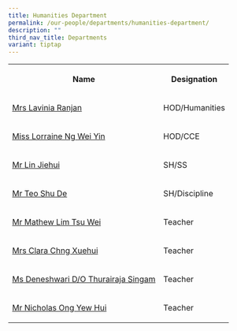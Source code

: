 ```yaml
---
title: Humanities Department
permalink: /our-people/departments/humanities-department/
description: ""
third_nav_title: Departments
variant: tiptap
---
```

<table style="minWidth: 50px">
<colgroup>
<col>
<col>
</colgroup>
<tbody>
<tr>
<th rowspan="1" colspan="1">
<p>Name</p>
</th>
<th rowspan="1" colspan="1">
<p>Designation</p>
</th>
</tr>
<tr>
<td rowspan="1" colspan="1">
<p><a href="mailto:denise_lavinia_selvakumar@schools.gov.sg" rel="noopener noreferrer nofollow" target="_blank">Mrs Lavinia Ranjan</a>
</p>
</td>
<td rowspan="1" colspan="1">
<p>HOD/Humanities</p>
</td>
</tr>
<tr>
<td rowspan="1" colspan="1">
<p><a href="mailto:ng_wei_yin_carrissa@schools.gov.sg" rel="noopener noreferrer nofollow" target="_blank">Miss Lorraine Ng Wei Yin</a>
</p>
</td>
<td rowspan="1" colspan="1">
<p>HOD/CCE</p>
</td>
</tr>
<tr>
<td rowspan="1" colspan="1">
<p><a href="mailto:lin_jiehui@schools.gov.sg" rel="noopener noreferrer nofollow" target="_blank">Mr Lin Jiehui</a>
</p>
</td>
<td rowspan="1" colspan="1">
<p>SH/SS</p>
</td>
</tr>
<tr>
<td rowspan="1" colspan="1">
<p><a href="mailto:teo_shu_de@schools.gov.sg" rel="noopener noreferrer nofollow" target="_blank">Mr Teo Shu De</a>
</p>
</td>
<td rowspan="1" colspan="1">
<p>SH/Discipline</p>
</td>
</tr>
<tr>
<td rowspan="1" colspan="1">
<p><a href="mailto:lim_tsu_wei_mathew@schools.gov.sg" rel="noopener nofollow" target="_blank">Mr Mathew Lim Tsu Wei</a>
</p>
</td>
<td rowspan="1" colspan="1">
<p>Teacher</p>
</td>
</tr>
<tr>
<td rowspan="1" colspan="1">
<p><a href="mailto:ong_xuehui_clara@schools.gov.sg" rel="noopener noreferrer nofollow" target="_blank">Mrs Clara Chng Xuehui</a>
</p>
</td>
<td rowspan="1" colspan="1">
<p>Teacher</p>
</td>
</tr>
<tr>
<td rowspan="1" colspan="1">
<p><a href="mailto:deneshwari_thurairaja_singam@schools.gov.sg" rel="noopener noreferrer nofollow" target="_blank">Ms Deneshwari D/O Thurairaja Singam</a>
</p>
</td>
<td rowspan="1" colspan="1">
<p>Teacher</p>
</td>
</tr>
<tr>
<td rowspan="1" colspan="1">
<p><a href="mailto:Nicholas_Ong_Yew_Hui_A@schools.gov.sg" rel="noopener noreferrer nofollow" target="_blank">Mr Nicholas Ong Yew Hui</a>
</p>
</td>
<td rowspan="1" colspan="1">
<p>Teacher</p>
</td>
</tr>
</tbody>
</table>
<p></p>